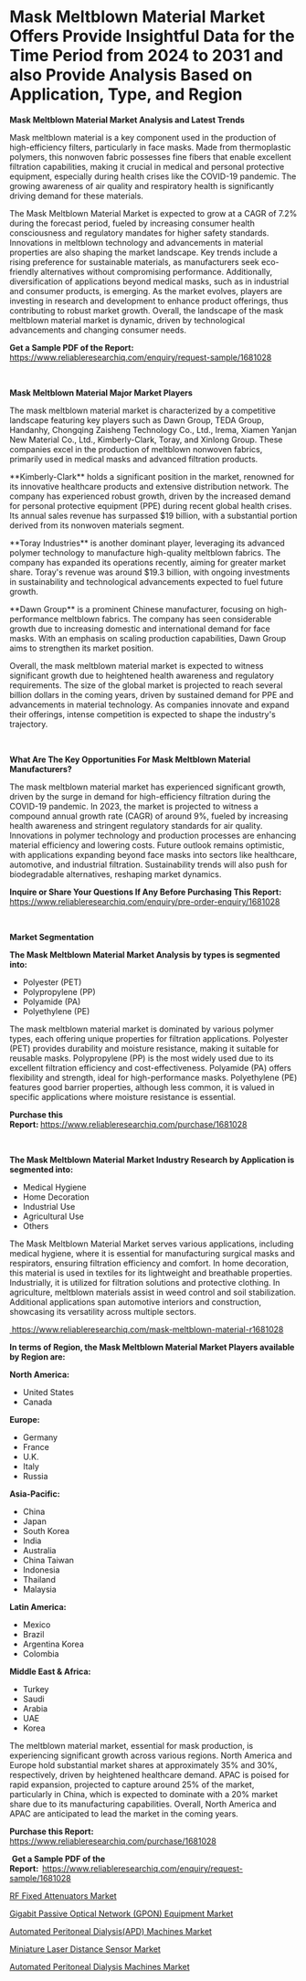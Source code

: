 <p><h1>Mask Meltblown Material Market Offers Provide Insightful Data for the Time Period from 2024 to 2031 and also Provide Analysis Based on Application, Type, and Region</h1></p><p><strong>Mask Meltblown Material Market Analysis and Latest Trends</strong></p>
<p><p>Mask meltblown material is a key component used in the production of high-efficiency filters, particularly in face masks. Made from thermoplastic polymers, this nonwoven fabric possesses fine fibers that enable excellent filtration capabilities, making it crucial in medical and personal protective equipment, especially during health crises like the COVID-19 pandemic. The growing awareness of air quality and respiratory health is significantly driving demand for these materials.</p><p>The Mask Meltblown Material Market is expected to grow at a CAGR of 7.2% during the forecast period, fueled by increasing consumer health consciousness and regulatory mandates for higher safety standards. Innovations in meltblown technology and advancements in material properties are also shaping the market landscape. Key trends include a rising preference for sustainable materials, as manufacturers seek eco-friendly alternatives without compromising performance. Additionally, diversification of applications beyond medical masks, such as in industrial and consumer products, is emerging. As the market evolves, players are investing in research and development to enhance product offerings, thus contributing to robust market growth. Overall, the landscape of the mask meltblown material market is dynamic, driven by technological advancements and changing consumer needs.</p></p>
<p><strong>Get a Sample PDF of the Report:&nbsp;</strong> <a href="https://www.reliableresearchiq.com/enquiry/request-sample/1681028?utm_campaign=1260&utm_medium=2&utm_source=Github&utm_content=ia&utm_term=04102024&utm_id=mask-meltblown-material">https://www.reliableresearchiq.com/enquiry/request-sample/1681028</a></p>
<p>&nbsp;</p>
<p><strong>Mask Meltblown Material Major Market Players</strong></p>
<p><p>The mask meltblown material market is characterized by a competitive landscape featuring key players such as Dawn Group, TEDA Group, Handanhy, Chongqing Zaisheng Technology Co., Ltd., Irema, Xiamen Yanjan New Material Co., Ltd., Kimberly-Clark, Toray, and Xinlong Group. These companies excel in the production of meltblown nonwoven fabrics, primarily used in medical masks and advanced filtration products.</p><p>**Kimberly-Clark** holds a significant position in the market, renowned for its innovative healthcare products and extensive distribution network. The company has experienced robust growth, driven by the increased demand for personal protective equipment (PPE) during recent global health crises. Its annual sales revenue has surpassed $19 billion, with a substantial portion derived from its nonwoven materials segment.</p><p>**Toray Industries** is another dominant player, leveraging its advanced polymer technology to manufacture high-quality meltblown fabrics. The company has expanded its operations recently, aiming for greater market share. Toray's revenue was around $19.3 billion, with ongoing investments in sustainability and technological advancements expected to fuel future growth.</p><p>**Dawn Group** is a prominent Chinese manufacturer, focusing on high-performance meltblown fabrics. The company has seen considerable growth due to increasing domestic and international demand for face masks. With an emphasis on scaling production capabilities, Dawn Group aims to strengthen its market position.</p><p>Overall, the mask meltblown material market is expected to witness significant growth due to heightened health awareness and regulatory requirements. The size of the global market is projected to reach several billion dollars in the coming years, driven by sustained demand for PPE and advancements in material technology. As companies innovate and expand their offerings, intense competition is expected to shape the industry's trajectory.</p></p>
<p>&nbsp;</p>
<p><strong>What Are The Key Opportunities For Mask Meltblown Material Manufacturers?</strong></p>
<p><p>The mask meltblown material market has experienced significant growth, driven by the surge in demand for high-efficiency filtration during the COVID-19 pandemic. In 2023, the market is projected to witness a compound annual growth rate (CAGR) of around 9%, fueled by increasing health awareness and stringent regulatory standards for air quality. Innovations in polymer technology and production processes are enhancing material efficiency and lowering costs. Future outlook remains optimistic, with applications expanding beyond face masks into sectors like healthcare, automotive, and industrial filtration. Sustainability trends will also push for biodegradable alternatives, reshaping market dynamics.</p></p>
<p><strong>Inquire or Share Your Questions If Any Before Purchasing This Report:</strong> <a href="https://www.reliableresearchiq.com/enquiry/pre-order-enquiry/1681028?utm_campaign=1260&utm_medium=2&utm_source=Github&utm_content=ia&utm_term=04102024&utm_id=mask-meltblown-material">https://www.reliableresearchiq.com/enquiry/pre-order-enquiry/1681028</a></p>
<p>&nbsp;</p>
<p><strong>Market Segmentation</strong></p>
<p><strong>The Mask Meltblown Material Market Analysis by types is segmented into:</strong></p>
<p><ul><li>Polyester (PET)</li><li>Polypropylene (PP)</li><li>Polyamide (PA)</li><li>Polyethylene (PE)</li></ul></p>
<p><p>The mask meltblown material market is dominated by various polymer types, each offering unique properties for filtration applications. Polyester (PET) provides durability and moisture resistance, making it suitable for reusable masks. Polypropylene (PP) is the most widely used due to its excellent filtration efficiency and cost-effectiveness. Polyamide (PA) offers flexibility and strength, ideal for high-performance masks. Polyethylene (PE) features good barrier properties, although less common, it is valued in specific applications where moisture resistance is essential.</p></p>
<p><strong>Purchase this Report:&nbsp;</strong><a href="https://www.reliableresearchiq.com/purchase/1681028?utm_campaign=1260&utm_medium=2&utm_source=Github&utm_content=ia&utm_term=04102024&utm_id=mask-meltblown-material">https://www.reliableresearchiq.com/purchase/1681028</a></p>
<p>&nbsp;</p>
<p><strong>The Mask Meltblown Material Market Industry Research by Application is segmented into:</strong></p>
<p><ul><li>Medical Hygiene</li><li>Home Decoration</li><li>Industrial Use</li><li>Agricultural Use</li><li>Others</li></ul></p>
<p><p>The Mask Meltblown Material Market serves various applications, including medical hygiene, where it is essential for manufacturing surgical masks and respirators, ensuring filtration efficiency and comfort. In home decoration, this material is used in textiles for its lightweight and breathable properties. Industrially, it is utilized for filtration solutions and protective clothing. In agriculture, meltblown materials assist in weed control and soil stabilization. Additional applications span automotive interiors and construction, showcasing its versatility across multiple sectors.</p></p>
<p><a href="https://www.reliableresearchiq.com/mask-meltblown-material-r1681028?utm_campaign=1260&utm_medium=2&utm_source=Github&utm_content=ia&utm_term=04102024&utm_id=mask-meltblown-material">&nbsp;https://www.reliableresearchiq.com/mask-meltblown-material-r1681028</a></p>
<p><strong>In terms of Region, the Mask Meltblown Material Market Players available by Region are:</strong></p>
<p>
    <p> <strong> North America: </strong>
        <ul>
            <li>United States</li>
            <li>Canada</li>
        </ul>
        </p> 
    <p> <strong> Europe: </strong>
        <ul>
            <li>Germany</li>
            <li>France</li>
            <li>U.K.</li>
            <li>Italy</li>
            <li>Russia</li>
        </ul>
        </p> 
    <p> <strong> Asia-Pacific: </strong>
        <ul>
            <li>China</li>
            <li>Japan</li>
            <li>South Korea</li>
            <li>India</li>
            <li>Australia</li>
            <li>China Taiwan</li>
            <li>Indonesia</li>
            <li>Thailand</li>
            <li>Malaysia</li>
        </ul>
        </p> 
    <p> <strong> Latin America: </strong>
        <ul>
            <li>Mexico</li>
            <li>Brazil</li>
            <li>Argentina Korea</li>
            <li>Colombia</li>
        </ul>
        </p> 
    <p> <strong> Middle East & Africa: </strong>
        <ul>
            <li>Turkey</li>
            <li>Saudi</li>
            <li>Arabia</li>
            <li>UAE</li>
            <li>Korea</li>
        </ul>
    </p>
    </p>
<p><p>The meltblown material market, essential for mask production, is experiencing significant growth across various regions. North America and Europe hold substantial market shares at approximately 35% and 30%, respectively, driven by heightened healthcare demand. APAC is poised for rapid expansion, projected to capture around 25% of the market, particularly in China, which is expected to dominate with a 20% market share due to its manufacturing capabilities. Overall, North America and APAC are anticipated to lead the market in the coming years.</p></p>
<p><strong>Purchase this Report: </strong><a href="https://www.reliableresearchiq.com/purchase/1681028?utm_campaign=1260&utm_medium=2&utm_source=Github&utm_content=ia&utm_term=04102024&utm_id=mask-meltblown-material">https://www.reliableresearchiq.com/purchase/1681028</a></p>
<p>&nbsp;<strong>Get a Sample PDF of the Report:&nbsp;&nbsp;</strong><a href="https://www.reliableresearchiq.com/enquiry/request-sample/1681028?utm_campaign=1260&utm_medium=2&utm_source=Github&utm_content=ia&utm_term=04102024&utm_id=mask-meltblown-material">https://www.reliableresearchiq.com/enquiry/request-sample/1681028</a></p>
<p><strong></strong></p>
<p><p><a href="https://www.linkedin.com/pulse/unveiling-market-trends-global-rf-fixed-attenuators-growth-2gswe?utm_campaign=1260&utm_medium=2&utm_source=Github&utm_content=ia&utm_term=04102024&utm_id=mask-meltblown-material">RF Fixed Attenuators Market</a></p><p><a href="https://issuu.com/reportprime-2/docs/gigabit-passive-optical-network-gpo_d7ba056c1c5866?utm_campaign=1260&utm_medium=2&utm_source=Github&utm_content=ia&utm_term=04102024&utm_id=mask-meltblown-material">Gigabit Passive Optical Network (GPON) Equipment Market</a></p><p><a href="https://github.com/AdeaKodra585/Market-Research-Report-List-1/blob/main/automated-peritoneal-dialysisapd-machines-market.md?utm_campaign=1260&utm_medium=2&utm_source=Github&utm_content=ia&utm_term=04102024&utm_id=mask-meltblown-material">Automated Peritoneal Dialysis(APD) Machines Market</a></p><p><a href="https://www.linkedin.com/pulse/charting-future-comprehensive-analysis-global-miniature-laser-ou3ue?utm_campaign=1260&utm_medium=2&utm_source=Github&utm_content=ia&utm_term=04102024&utm_id=mask-meltblown-material">Miniature Laser Distance Sensor Market</a></p><p><a href="https://github.com/ArmelaOsmani586/Market-Research-Report-List-1/blob/main/automated-peritoneal-dialysis-machines-market.md?utm_campaign=1260&utm_medium=2&utm_source=Github&utm_content=ia&utm_term=04102024&utm_id=mask-meltblown-material">Automated Peritoneal Dialysis Machines Market</a></p></p>